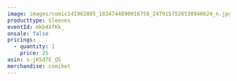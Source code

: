 ```yaml
---
image: images/comic141962885_1834744890016758_2479157526530946624_n.jpg
producttype: Sleeves
eventId: mkb4XfKk_
onsale: false
pricings:
  - quantity: 1
    price: 25
asin: s-jKSd7E_QS
merchandise: comiket
---
```

